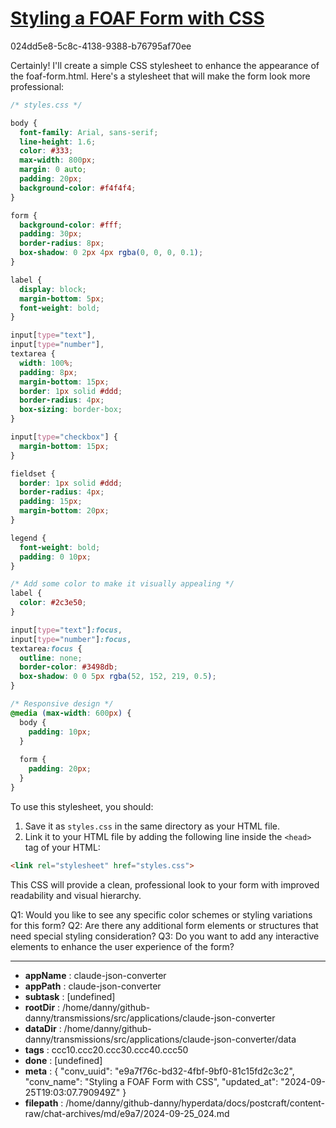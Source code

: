 # [Styling a FOAF Form with CSS](https://claude.ai/chat/e9a7f76c-bd32-4fbf-9bf0-81c15fd2c3c2)

024dd5e8-5c8c-4138-9388-b76795af70ee

 Certainly! I'll create a simple CSS stylesheet to enhance the appearance of the foaf-form.html. Here's a stylesheet that will make the form look more professional:

```css
/* styles.css */

body {
  font-family: Arial, sans-serif;
  line-height: 1.6;
  color: #333;
  max-width: 800px;
  margin: 0 auto;
  padding: 20px;
  background-color: #f4f4f4;
}

form {
  background-color: #fff;
  padding: 30px;
  border-radius: 8px;
  box-shadow: 0 2px 4px rgba(0, 0, 0, 0.1);
}

label {
  display: block;
  margin-bottom: 5px;
  font-weight: bold;
}

input[type="text"],
input[type="number"],
textarea {
  width: 100%;
  padding: 8px;
  margin-bottom: 15px;
  border: 1px solid #ddd;
  border-radius: 4px;
  box-sizing: border-box;
}

input[type="checkbox"] {
  margin-bottom: 15px;
}

fieldset {
  border: 1px solid #ddd;
  border-radius: 4px;
  padding: 15px;
  margin-bottom: 20px;
}

legend {
  font-weight: bold;
  padding: 0 10px;
}

/* Add some color to make it visually appealing */
label {
  color: #2c3e50;
}

input[type="text"]:focus,
input[type="number"]:focus,
textarea:focus {
  outline: none;
  border-color: #3498db;
  box-shadow: 0 0 5px rgba(52, 152, 219, 0.5);
}

/* Responsive design */
@media (max-width: 600px) {
  body {
    padding: 10px;
  }
  
  form {
    padding: 20px;
  }
}
```

To use this stylesheet, you should:

1. Save it as `styles.css` in the same directory as your HTML file.
2. Link it to your HTML file by adding the following line inside the `<head>` tag of your HTML:

```html
<link rel="stylesheet" href="styles.css">
```

This CSS will provide a clean, professional look to your form with improved readability and visual hierarchy.

Q1: Would you like to see any specific color schemes or styling variations for this form?
Q2: Are there any additional form elements or structures that need special styling consideration?
Q3: Do you want to add any interactive elements to enhance the user experience of the form?

---

* **appName** : claude-json-converter
* **appPath** : claude-json-converter
* **subtask** : [undefined]
* **rootDir** : /home/danny/github-danny/transmissions/src/applications/claude-json-converter
* **dataDir** : /home/danny/github-danny/transmissions/src/applications/claude-json-converter/data
* **tags** : ccc10.ccc20.ccc30.ccc40.ccc50
* **done** : [undefined]
* **meta** : {
  "conv_uuid": "e9a7f76c-bd32-4fbf-9bf0-81c15fd2c3c2",
  "conv_name": "Styling a FOAF Form with CSS",
  "updated_at": "2024-09-25T19:03:07.790949Z"
}
* **filepath** : /home/danny/github-danny/hyperdata/docs/postcraft/content-raw/chat-archives/md/e9a7/2024-09-25_024.md